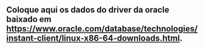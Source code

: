 ## Coloque aqui os dados do driver da oracle baixado em https://www.oracle.com/database/technologies/instant-client/linux-x86-64-downloads.html.
